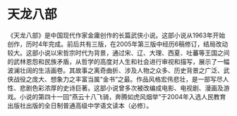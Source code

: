 # 天龙八部

《天龙八部》是中国现代作家金庸创作的长篇武侠小说。这部小说从1963年开始创作，历时4年完成。前后共有三版，在2005年第三版中经历6稿修订，结局改动较大。这部小说以宋哲宗时代为背景，通过宋、辽、大理、西夏、吐蕃等王国之间的武林恩怨和民族矛盾，从哲学的高度对人生和社会进行审视和描写，展示了一幅波澜壮阔的生活画卷。其故事之离奇曲折、涉及人物之众多、历史背景之广泛、武侠战役之庞大、想象力之丰富当属“金书”之最。作品风格宏伟悲壮，是一部写尽人性、悲剧色彩浓厚的史诗巨著。这部小说曾多次被改编成电影、电视剧、漫画及游戏。小说的第四十一回“燕云十八飞骑，奔腾如虎风烟举”于2004年入选人民教育出版社出版的全日制普通高级中学语文读本（必修）。
